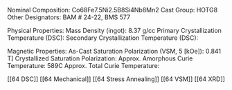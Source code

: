 Nominal Composition: Co68Fe7.5Ni2.5B8Si4Nb8Mn2
Cast Group: HOTG8
Other Designators: BAM # 24-22, BMS 577
 
Physical Properties:
Mass Density (ingot): 8.37 g/cc
 Primary Crystallization Temperature (DSC):
Secondary Crystallization Temperature (DSC):

Magnetic Properties:
As-Cast Saturation Polarization (VSM, 5 [kOe]): 0.841 T]
Crystallized Saturation Polarization: 
Approx. Amorphous Curie Temperature: 589C
Approx. Total Curie Temperature: 

[[64 DSC]]
[[64 Mechanical]]
[[64 Stress Annealing]]
[[64 VSM]]
[[64 XRD]]
